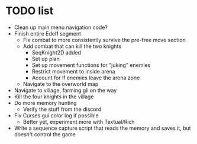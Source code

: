 # TODO list

* Clean up main menu navigation code?
* Finish entire Edel1 segment
    - Fix combat to more consistently survive the pre-free move section
    - Add combat that can kill the two knights
        + SeqKnight2D added
        + Set up plan
        + Set up movement functions for "juking" enemies
        + Restrict movement to inside arena
        + Account for if enemies leave the arena zone
    - Navigate to the overworld map
* Navigate to village, farming gli on the way
* Kill the four knights in the village
* Do more memory hunting
    - Verify the stuff from the discord
* Fix Curses gui color log if possible
    - Better yet, experiment more with Textual/Rich
* Write a sequence capture script that reads the memory and saves it, but doesn't control the game
